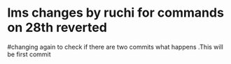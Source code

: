 # lms changes by ruchi  for commands on 28th reverted
#changing again to check if there are two commits what happens .This will be first commit